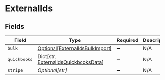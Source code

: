 # ExternalIds


## Fields

| Field                                                                                    | Type                                                                                     | Required                                                                                 | Description                                                                              |
| ---------------------------------------------------------------------------------------- | ---------------------------------------------------------------------------------------- | ---------------------------------------------------------------------------------------- | ---------------------------------------------------------------------------------------- |
| `bulk`                                                                                   | [Optional[ExternalIdsBulkImport]](../../models/shared/externalidsbulkimport.md)          | :heavy_minus_sign:                                                                       | N/A                                                                                      |
| `quickbooks`                                                                             | Dict[str, [ExternalIdsQuickbooksData](../../models/shared/externalidsquickbooksdata.md)] | :heavy_minus_sign:                                                                       | N/A                                                                                      |
| `stripe`                                                                                 | *Optional[str]*                                                                          | :heavy_minus_sign:                                                                       | N/A                                                                                      |